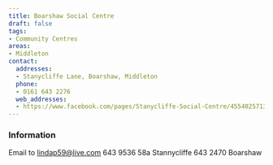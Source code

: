```yaml
---
title: Boarshaw Social Centre
draft: false
tags:
- Community Centres
areas:
- Middleton
contact:
  addresses:
  - Stanycliffe Lane, Boarshaw, Middleton
  phone:
  - 0161 643 2276
  web_addresses:
  - https://www.facebook.com/pages/Stanycliffe-Social-Centre/455402571319027
---
```


### Information
Email to lindap59@live.com
643 9536 58a Stannycliffe
643 2470 Boarshaw